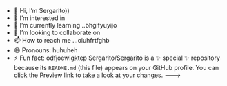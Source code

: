 - 👋 Hi, I’m Sergarito))
- 👀 I’m interested in 
- 🌱 I’m currently learning ..bhgifyuyijo
- 💞️ I’m looking to collaborate on 
- 📫 How to reach me ...oiuhfrtfghb
- 😄 Pronouns: huhuheh
- ⚡ Fun fact: odfjoewigktep
Sergarito/Sergarito is a ✨ special ✨ repository because its `README.md` (this file) appears on your GitHub profile.
You can click the Preview link to take a look at your changes.
--->
